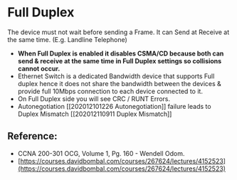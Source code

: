 # Full Duplex

The device must not wait before sending a Frame. It can Send at Receive at the same time. \(E.g. Landline Telephone\)

*  **When Full Duplex is enabled it disables CSMA/CD because both can  send & receive at the same time in Full Duplex settings so collisions cannot occur.**
* Ethernet Switch is a dedicated Bandwidth device that supports Full duplex hence it does not share the bandwidth between the devices & provide full 10Mbps connection to each device connected to it.
* On Full Duplex side you will see CRC / RUNT Errors.
* Autonegotiation \[\[202012101226 Autonegotiation\]\] failure leads to Duplex Mismatch \[\[202012110911 Duplex Mismatch\]\]

## Reference:

* CCNA 200-301 OCG, Volume 1, Pg. 160 - Wendell Odom.
* [https://courses.davidbombal.com/courses/267624/lectures/4152523](https://courses.davidbombal.com/courses/267624/lectures/4152523)

